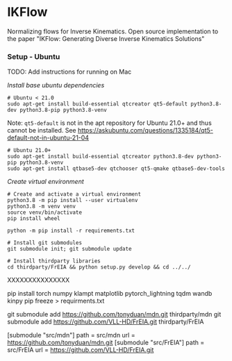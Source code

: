 # IKFlow
Normalizing flows for Inverse Kinematics. Open source implementation to the paper "IKFlow: Generating Diverse Inverse Kinematics Solutions"

### Setup - Ubuntu

TODO: Add instructions for running on Mac


*Install base ubuntu dependencies*
```
# Ubuntu < 21.0
sudo apt-get install build-essential qtcreator qt5-default python3.8-dev python3.8-pip python3.8-venv  
```

Note: `qt5-default` is not in the apt repository for Ubuntu 21.0+ and thus cannot be installed. See https://askubuntu.com/questions/1335184/qt5-default-not-in-ubuntu-21-04
```
# Ubuntu 21.0+
sudo apt-get install build-essential qtcreator python3.8-dev python3-pip python3.8-venv 
sudo apt-get install qtbase5-dev qtchooser qt5-qmake qtbase5-dev-tools
```

*Create virtual environment*
```
# Create and activate a virtual environment 
python3.8 -m pip install --user virtualenv
python3.8 -m venv venv
source venv/bin/activate
pip install wheel

python -m pip install -r requirements.txt

# Install git submodules
git submodule init; git submodule update

# Install thirdparty libraries
cd thirdparty/FrEIA && python setup.py develop && cd ../../
```




XXXXXXXXXXXXXXX

pip install torch numpy klampt matplotlib pytorch_lightning tqdm wandb kinpy
pip freeze > requirments.txt

git submodule add https://github.com/tonyduan/mdn.git thirdparty/mdn
git submodule add https://github.com/VLL-HD/FrEIA.git thirdparty/FrEIA

[submodule "src/mdn"]
	path = src/mdn
	url = https://github.com/tonyduan/mdn.git
[submodule "src/FrEIA"]
	path = src/FrEIA
	url = https://github.com/VLL-HD/FrEIA.git
